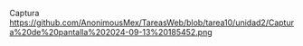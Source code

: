Captura
https://github.com/AnonimousMex/TareasWeb/blob/tarea10/unidad2/Captura%20de%20pantalla%202024-09-13%20185452.png
